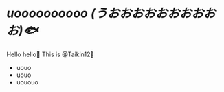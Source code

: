 # *uoooooooooo (うおおおおおおおおおお)🐟*  

Hello hello🦕 This is @Taikin12🦜  
- uouo
- uouo
- uououo


<!---
Taikin12/Taikin12 is a ✨ special ✨ repository because its `README.md` (this file) appears on your GitHub profile.
You can click the Preview link to take a look at your changes.
--->
